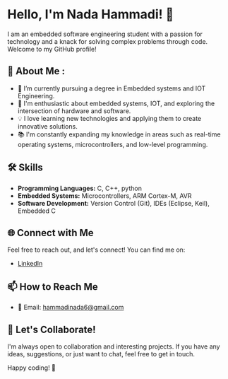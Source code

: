 # Hello, I'm Nada Hammadi! 👋

I am an embedded software engineering student with a passion for technology and a knack for solving complex problems through code. Welcome to my GitHub profile!

## 🚀 About Me :

- 🌱 I’m currently pursuing a degree in Embedded systems and IOT Engineering.
- 🔭 I'm enthusiastic about embedded systems, IOT, and exploring the intersection of hardware and software.
- 💡 I love learning new technologies and applying them to create innovative solutions.
- 📚 I'm constantly expanding my knowledge in areas such as real-time operating systems, microcontrollers, and low-level programming.


## 🛠️ Skills

- **Programming Languages:** C, C++, python
- **Embedded Systems:** Microcontrollers, ARM Cortex-M, AVR
- **Software Development:** Version Control (Git), IDEs (Eclipse, Keil), Embedded C


## 🌐 Connect with Me

Feel free to reach out, and let's connect! You can find me on:

- [LinkedIn](https://www.linkedin.com/in/nada-hammadi-573a33253//)

## 📫 How to Reach Me

- 📧 Email: hammadinada6@gmail.com
## 🤝 Let's Collaborate!

I'm always open to collaboration and interesting projects. If you have any ideas, suggestions, or just want to chat, feel free to get in touch.

Happy coding! 🚀
